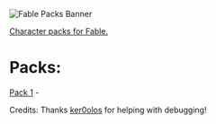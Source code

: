 
![Fable Packs Banner](https://i.imgur.com/JCY0CHu.png)

[Character packs for Fable.](https://github.com/ker0olos/fable)  

# Packs:
[Pack 1](https://github.com/ImmortalWay/Pack1) - 

Credits:
Thanks [ker0olos](https://github.com/ker0olos) for helping with debugging!
